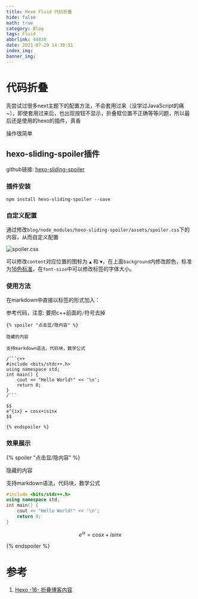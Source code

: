 ```yaml
---
title: Hexo Fluid 代码折叠
hide: false
math: true
category: Blog
tags: Fluid
abbrlink: 44830
date: 2021-07-29 14:30:51
index_img:
banner_img:
---
```


# 代码折叠

先尝试过很多next主题下的配置方法，不会套用过来（没学过JavaScript的痛~），即使套用过来后，也出现按钮不显示，折叠框位置不正确等等问题，所以最后还是使用的hexo的插件，真香

操作很简单

## hexo-sliding-spoiler插件

github链接: [hexo-sliding-spoiler](https://github.com/fletchto99/hexo-sliding-spoiler)

### 插件安装

```shell
npm install hexo-sliding-spoiler --save
```

### 自定义配置

通过修改`blog/node_modules/hexo-sliding-spoiler/assets/spoiler.css`下的内容，从而自定义配置

![spoiler.css](https://upload.cc/i1/2021/07/29/lfGJOS.png)

可以修改`content`对应位置的图标为 `▲` 和 `▼`，在上面`background`内修改颜色，标准为[16色标准](https://www.sioe.cn/yingyong/yanse-rgb-16/)，在`font-size`中可以修改标签的字体大小。

### 使用方法

在markdown中直接以标签的形式加入：
 
参考代码，注意: 要把c++前面的`/`符号去掉

```
{% spoiler "点击显/隐内容" %}

隐藏的内容

支持markdown语法，代码块，数学公式

/```c++
#include <bits/stdc++.h>
using namespace std;
int main() {
	cout << "Hello World!" << '\n';
	return 0;
}
/```

$$
e^{ix} = cosx+isinx
$$

{% endspoiler %}
```

### 效果展示

{% spoiler "点击显/隐内容" %}

隐藏的内容

支持markdown语法，代码块，数学公式

```c++
#include <bits/stdc++.h>
using namespace std;
int main() {
	cout << "Hello World!" << '\n';
	return 0;
}
```

$$
e^{ix} = cosx+isinx
$$

{% endspoiler %}

# 参考

1. [Hexo -16- 折叠博客内容](https://www.zywvvd.com/2020/12/26/hexo/16_fold-content/fold-content/)

